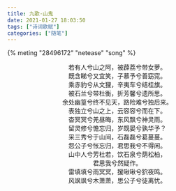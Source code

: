 ```yaml
---
title: 九歌·山鬼
date: 2021-01-27 18:03:50
tags: ["诗词歌赋"]
categories: ["随笔"]
---
```


{% meting "28496172" "netease" "song" %}
</br>

<center>
若有人兮山之阿，被薜荔兮带女萝。</br>
既含睇兮又宜笑，子慕予兮善窈窕。</br>
乘赤豹兮从文狸，辛夷车兮结桂旗。</br>
被石兰兮带杜衡，折芳馨兮遗所思。</br>
余处幽篁兮终不见天，路险难兮独后来。</br>
<!--more-->
表独立兮山之上，云容容兮而在下。</br>
杳冥冥兮羌昼晦，东风飘兮神灵雨。</br>
留灵修兮憺忘归，岁既晏兮孰华予？</br>
采三秀兮于山间，石磊磊兮葛蔓蔓。</br>
怨公子兮怅忘归，君思我兮不得闲。</br>
山中人兮芳杜若，饮石泉兮荫松柏，</br>
君思我兮然疑作。</br>
雷填填兮雨冥冥，猨啾啾兮狖夜鸣。</br>
风飒飒兮木萧萧，思公子兮徒离忧。</br>
</center>